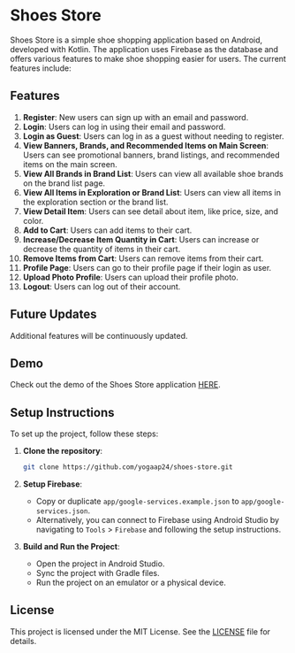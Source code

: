 # Shoes Store

Shoes Store is a simple shoe shopping application based on Android, developed with Kotlin. The application uses Firebase as the database and offers various features to make shoe shopping easier for users. The current features include:

## Features

1. **Register**: New users can sign up with an email and password.
2. **Login**: Users can log in using their email and password.
3. **Login as Guest**: Users can log in as a guest without needing to register.
4. **View Banners, Brands, and Recommended Items on Main Screen**: Users can see promotional banners, brand listings, and recommended items on the main screen.
5. **View All Brands in Brand List**: Users can view all available shoe brands on the brand list page.
6. **View All Items in Exploration or Brand List**: Users can view all items in the exploration section or the brand list.
7. **View Detail Item**: Users can see detail about item, like price, size, and color.
9. **Add to Cart**: Users can add items to their cart.
10. **Increase/Decrease Item Quantity in Cart**: Users can increase or decrease the quantity of items in their cart.
11. **Remove Items from Cart**: Users can remove items from their cart.
12. **Profile Page**: Users can go to their profile page if their login as user.
13. **Upload Photo Profile**: Users can upload their profile photo.
14. **Logout**: Users can log out of their account.

## Future Updates

Additional features will be continuously updated.

## Demo

Check out the demo of the Shoes Store application [HERE](https://drive.google.com/file/d/14I2VYs4_fi_DtC3eYIXXlZIiNW9dvECP/view?usp=sharing).


## Setup Instructions

To set up the project, follow these steps:

1. **Clone the repository**:
    ```bash
    git clone https://github.com/yogaap24/shoes-store.git
    ```
2. **Setup Firebase**:
    - Copy or duplicate `app/google-services.example.json` to `app/google-services.json`.
    - Alternatively, you can connect to Firebase using Android Studio by navigating to `Tools` > `Firebase` and following the setup instructions.

3. **Build and Run the Project**:
    - Open the project in Android Studio.
    - Sync the project with Gradle files.
    - Run the project on an emulator or a physical device.

## License

This project is licensed under the MIT License. See the [LICENSE](LICENSE) file for details.
